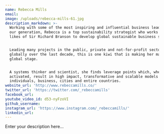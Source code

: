 ```yaml
---
name: Rebecca Mills
email:
image: /uploads/rebecca-mills-61.jpg
description_markdown: >-
  Working with some of the most inspiring and influential business leaders of
  our generation, Rebecca is a top sustainability strategist who works with the
  likes of Sir Richard Branson to develop global sustainable business strategy.


  Leading many projects in the public, private and not-for-profit sectors
  globally over the last decade, this is one kiwi that is making her mark on the
  global stage.


  A systems thinker and scientist, she finds leverage points which, when
  activated, result in high impact, transformative and scalable models for
  individuals, business, cities and entire countries.
website_url: 'http://www.rebeccamills.co/'
twitter_url: 'https://twitter.com/_rebeccamills'
facebook_url:
youtube_video_id: d53-nyFzoVI
github_username:
instagram_url: 'https://www.instagram.com/_rebeccamills/'
linkedin_url:
---
```

Enter your description here...

